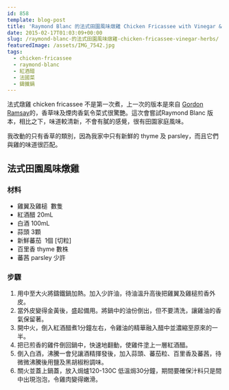 ```yaml
---
id: 858
template: blog-post
title: 'Raymond Blanc 的法式田園風味燉雞 Chicken Fricassee with Vinegar & Herbs'
date: 2015-02-17T01:03:09+00:00
slug: /raymond-blanc-的法式田園風味燉雞-chicken-fricassee-vinegar-herbs/
featuredImage: /assets/IMG_7542.jpg
tags:
  - chicken-fricassee
  - raymond-blanc
  - 紅酒醋
  - 法國菜
  - 鑄鐵鍋
---
```

法式燉雞 chicken fricassee 不是第一次煮，上一次的版本是來自 [Gordon Ramsay](/gordon-ramsay-的法式燉雞-chicken-fricassee/)的，香草味及煙肉香氣令菜式很驚艷。這次會嘗試Raymond Blanc 版本，相比之下，味道較清新，不會有膩的感覺，很有田園家庭風味。

我改動的只有香草的類別，因為我家中只有新鮮的 thyme 及 parsley，而且它們與雞的味道很匹配。

<!--more-->

## 法式田園風味燉雞

### 材料

* 雞翼及雞槌  數隻
* 紅酒醋 20mL
* 白酒 100mL
* 蒜頭 3顆
* 新鮮蕃茄  1個 [切粒]
* 百里香 thyme 數株
* 蕃茜 parsley 少許

### 步驟

  1. 用中至大火將鑄鐵鍋加熱。加入少許油，待油溫升高後把雞翼及雞槌煎香外皮。
  2. 當外皮變得金黃後，盛起備用。將鍋中的油份倒出，但不要清洗，讓雞油的香氣保留著。
  3. 開中火，倒入紅酒醋煮1分鐘左右，令雞油的精華融入醋中並濃縮至原來的一半。
  4. 把已煎香的雞件倒回鍋中，快速地翻動，使雞件塗上一層紅酒醋。
  5. 倒入白酒，沸騰一會兒讓酒精揮發後，加入蒜頭、蕃茄粒、百里香及蕃茜，待微微沸騰後用鹽及黑胡椒粉調味。
  6. 關火並蓋上鍋蓋，放入焗爐120-130C 低溫焗30分鐘，期間要確保汁料只是間中出現泡泡，令雞肉變得嫩滑。
